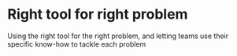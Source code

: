 # Right tool for right problem
Using the right tool for the right problem, and letting teams use their specific know-how to tackle each problem

